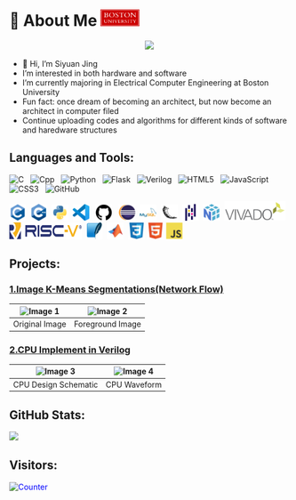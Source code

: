 # 💫 About Me  <img src="https://github.com/ChingSsuyuan/Siyuan_Project/blob/caa15478b037eb1360b510558a7aaf6d19cb2d13/pictures%20for%20profile/Boston_University_wordmark.svg.png" alt="BU Logo" width="70" height="30"/>

<p align="center">
  <a href="https://github.com/ChingSsuyuan/readme-typing-svg">
    <img src="https://readme-typing-svg.demolab.com/?lines=SIYUAN%20JING%20;MASTER%20OF%20SCIENCE%20IN;ELECTRICAL%20AND%20COMPUTER%20ENGINEERING;AT BOSTON%20UNIVERSITY&center=true&width=800&height=40&color=81D8CF&vCenter=true&pause=600&size=32" />
  </a>
</p>

- 👋 Hi, I’m Siyuan Jing
- I’m interested in both hardware and software
- I’m currently majoring in Electrical Computer Engineering at Boston University
- Fun fact: once dream of becoming an architect, but now become an architect in computer filed
- Continue uploading codes and algorithms for different kinds of software and haredware structures

## Languages and Tools:
  ![C](https://img.shields.io/badge/-C-black?logo=c&style=social)&nbsp;&nbsp;
  ![Cpp](https://img.shields.io/badge/-Cpp-black?logo=c%2B%2B&style=social)&nbsp;&nbsp;
  ![Python](https://img.shields.io/badge/-Python-black?logo=Python&style=social)&nbsp;&nbsp;
  ![Flask](https://img.shields.io/badge/-Flask-yellow?logo=Flask&style=social)&nbsp;&nbsp;
  ![Verilog](https://img.shields.io/badge/-Verilog-yellow?logo=V&style=social)&nbsp;&nbsp;
![HTML5](https://img.shields.io/badge/-HTML5-black?logo=html5&style=social)&nbsp;&nbsp;
![JavaScript](https://img.shields.io/badge/-JavaScript-black?logo=javascript&style=social)&nbsp;&nbsp;
![CSS3](https://img.shields.io/badge/-CSS3-black?logo=css3&style=social)&nbsp;&nbsp;
![GitHub](https://img.shields.io/badge/-GitHub-black?logo=github&style=social)&nbsp;&nbsp;

<img src="https://raw.githubusercontent.com/devicons/devicon/master/icons/c/c-original.svg" alt="C" width="30" height="30" />&nbsp;
<img src="https://raw.githubusercontent.com/devicons/devicon/master/icons/cplusplus/cplusplus-original.svg" alt="C++" width="30" height="30" />&nbsp;
<img src="https://raw.githubusercontent.com/devicons/devicon/master/icons/python/python-original.svg" alt="Python" width="30" height="30" />&nbsp;
<img src="https://raw.githubusercontent.com/devicons/devicon/1119b9f84c0290e0f0b38982099a2bd027a48bf1/icons/vscode/vscode-original.svg" alt="VSCode" width="30" height="30"/> &nbsp;
<img src= "https://github.com/ChingSsuyuan/Siyuan_Project/blob/caa15478b037eb1360b510558a7aaf6d19cb2d13/pictures%20for%20profile/GitHub_Invertocat_Logo.svg.png" alt="Github" width="30" height="30"/> &nbsp; 
<img src="https://raw.githubusercontent.com/devicons/devicon/master/icons/eclipse/eclipse-original.svg" alt="Eclipse" width="30" height="30" />&nbsp;
<img src="https://raw.githubusercontent.com/devicons/devicon/master/icons/mysql/mysql-original-wordmark.svg" alt="mysql" width="30" height="30" />&nbsp;
<img src="https://raw.githubusercontent.com/devicons/devicon/master/icons/flask/flask-original.svg" alt="javascript" width="30" height="30" />&nbsp;
<img src="https://raw.githubusercontent.com/devicons/devicon/master/icons/pandas/pandas-original.svg" alt="MATLAB" width="30" height="30" />&nbsp;
<img src="https://raw.githubusercontent.com/devicons/devicon/master/icons/numpy/numpy-original.svg" alt="NumPy" width="30" height="30" />&nbsp;
<img src="https://github.com/ChingSsuyuan/Siyuan_Project/blob/caa15478b037eb1360b510558a7aaf6d19cb2d13/pictures%20for%20profile/XilinxVivado_Logo.jpg" alt="Vivado Logo" width="110" height="35"/>&nbsp;
<img src="https://github.com/ChingSsuyuan/Siyuan_Project/blob/caa15478b037eb1360b510558a7aaf6d19cb2d13/pictures%20for%20profile/RISC-V-logo.svg.png" alt="RISC Logo" width="130" height="30"/>&nbsp;
<img src="https://raw.githubusercontent.com/devicons/devicon/master/icons/sqlite/sqlite-original.svg" alt="SQLite" width="30" height="30" />&nbsp;
<img src="https://raw.githubusercontent.com/devicons/devicon/master/icons/matlab/matlab-original.svg" alt="MATLAB" width="30" height="30" />&nbsp;
<img src="https://raw.githubusercontent.com/devicons/devicon/master/icons/css3/css3-original.svg" alt="CSS" width="30" height="30" />
<img src="https://raw.githubusercontent.com/devicons/devicon/master/icons/html5/html5-original.svg" alt="HTML" width="30" height="30" />
<img src="https://raw.githubusercontent.com/devicons/devicon/master/icons/javascript/javascript-original.svg" alt="javascript" width="30" height="30" />&nbsp;


## Projects: 
### [1.Image K-Means Segmentations(Network Flow)](https://github.com/ChingSsuyuan/Image-Segmentation-By-Network-Flow.git)
| ![Image 1](https://github.com/ChingSsuyuan/Image-Segmentation-By-Network-Flow/blob/b333afd9b6092247a9e6ac07b607b17b734dc898/Pictures/1920*1440.png) | ![Image 2](https://github.com/ChingSsuyuan/Image-Segmentation-By-Network-Flow/blob/b333afd9b6092247a9e6ac07b607b17b734dc898/Pictures/1.png) | 
|------------------------|------------------------|
 Original Image   | Foreground Image    |
### [2.CPU Implement in Verilog](https://github.com/ChingSsuyuan/CPU_Implement_Verilog.git)
| ![Image 3]( https://github.com/ChingSsuyuan/CPU_Implement_Verilog/blob/824c368b2396667f14397a4a7d7e41988461efb3/Design%20Schematics/CPU1.png) | ![Image 4](https://github.com/ChingSsuyuan/CPU_Implement_Verilog/blob/460033829c0336be8cc324d4e1cf62db5998eb88/Design%20Schematics/Cpu_Waveform.png) | 
|------------------------|------------------------|
| CPU Design Schematic  | CPU Waveform    |

## GitHub Stats:

<div align="left">
<img src="https://github-readme-stats.vercel.app/api/top-langs/?username=ChingSsuyuan&theme=shadow_blue&layout=compact"width="60%"/> 
</div>  

## Visitors:
<div style="color: blue;">
    <img src="https://profile-counter.glitch.me/ChingSsuyuan/count.svg" alt="Counter" />
</div>

